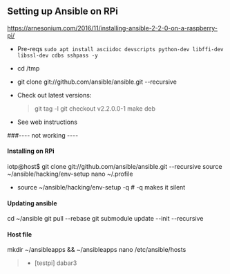 ## Setting up Ansible on RPi

https://arnesonium.com/2016/11/installing-ansible-2-2-0-on-a-raspberry-pi/

- Pre-reqs
  `sudo apt install asciidoc devscripts python-dev libffi-dev libssl-dev cdbs sshpass -y`

- cd /tmp
- git clone git://github.com/ansible/ansible.git --recursive
- Check out latest versions:
  > git tag -l
    git checkout v2.2.0.0-1
    make deb

- See web instructions

###---- not working ----
#### Installing on RPi
iotp@host$ git clone git://github.com/ansible/ansible.git --recursive
source ~/ansible/hacking/env-setup
nano ~/.profile
  - source ~/ansible/hacking/env-setup -q   # -q makes it silent

#### Updating ansible
cd ~/ansible
git pull --rebase
git submodule update --init --recursive

#### Host file

mkdir ~/ansibleapps && ~/ansibleapps
nano /etc/ansible/hosts
  > - [testpi]
      dabar3
